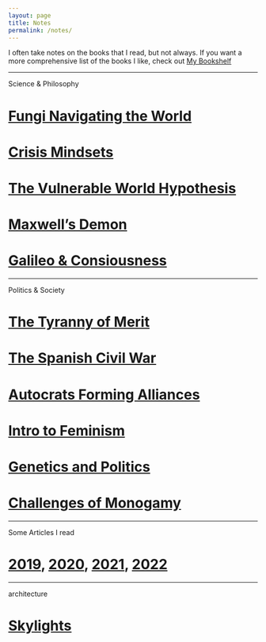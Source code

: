```yaml
---
layout: page
title: Notes
permalink: /notes/
---
```


I often take notes on the books that I read, but not always. If you want a more comprehensive list of the books I like, check out [My Bookshelf](/bookshelf)

---
Science & Philosophy

# [Fungi Navigating the World](a-lure)
# [Crisis Mindsets](crisis-mindsets)
# [The Vulnerable World Hypothesis](vulnerable-world)
# [Maxwell’s Demon](maxwell-demon)
# [Galileo & Consiousness](galileo-consiousness)

---
Politics & Society
# [The Tyranny of Merit](tyranny-of-merit)
# [The Spanish Civil War](spanish-civil-war)
# [Autocrats Forming Alliances](bad-guys-winning)
# [Intro to Feminism](bell-hooks-feminism)
# [Genetics and Politics](genetics-politics)
# [Challenges of Monogamy](playing-monogamy)

---
Some Articles I read
# [2019](articles-2019), [2020](articles-2020), [2021](articles-2021), [2022](articles-2022)

---
architecture
# [Skylights](skylights)

